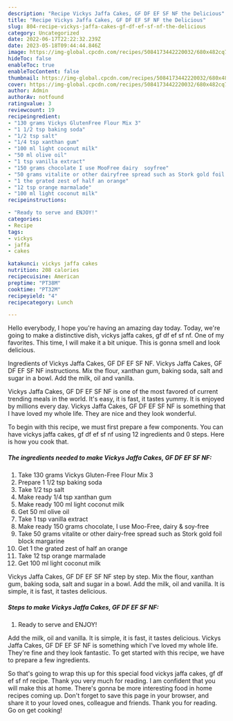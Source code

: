 ```yaml
---
description: "Recipe Vickys Jaffa Cakes, GF DF EF SF NF the Delicious"
title: "Recipe Vickys Jaffa Cakes, GF DF EF SF NF the Delicious"
slug: 804-recipe-vickys-jaffa-cakes-gf-df-ef-sf-nf-the-delicious
category: Uncategorized
date: 2022-06-17T22:22:32.239Z
date: 2023-05-18T09:44:44.846Z
image: https://img-global.cpcdn.com/recipes/5084173442220032/680x482cq70/vickys-jaffa-cakes-gf-df-ef-sf-nf-recipe-main-photo.jpg
hideToc: false
enableToc: true
enableTocContent: false
thumbnail: https://img-global.cpcdn.com/recipes/5084173442220032/680x482cq70/vickys-jaffa-cakes-gf-df-ef-sf-nf-recipe-main-photo.jpg
cover: https://img-global.cpcdn.com/recipes/5084173442220032/680x482cq70/vickys-jaffa-cakes-gf-df-ef-sf-nf-recipe-main-photo.jpg
author: Admin
authorAv: notfound
ratingvalue: 3
reviewcount: 19
recipeingredient:
- "130 grams Vickys GlutenFree Flour Mix 3"
- "1 1/2 tsp baking soda"
- "1/2 tsp salt"
- "1/4 tsp xanthan gum"
- "100 ml light coconut milk"
- "50 ml olive oil"
- "1 tsp vanilla extract"
- "150 grams chocolate I use MooFree dairy  soyfree"
- "50 grams vitalite or other dairyfree spread such as Stork gold foil block margarine"
- "1 the grated zest of half an orange"
- "12 tsp orange marmalade"
- "100 ml light coconut milk"
recipeinstructions:

- "Ready to serve and ENJOY!"
categories:
- Recipe
tags:
- vickys
- jaffa
- cakes

katakunci: vickys jaffa cakes 
nutrition: 208 calories
recipecuisine: American
preptime: "PT38M"
cooktime: "PT32M"
recipeyield: "4"
recipecategory: Lunch

---
```



Hello everybody, I hope you're having an amazing day today. Today, we're going to make a distinctive dish, vickys jaffa cakes, gf df ef sf nf. One of my favorites. This time, I will make it a bit unique. This is gonna smell and look delicious.

Ingredients of Vickys Jaffa Cakes, GF DF EF SF NF. Vickys Jaffa Cakes, GF DF EF SF NF instructions. Mix the flour, xanthan gum, baking soda, salt and sugar in a bowl. Add the milk, oil and vanilla.

Vickys Jaffa Cakes, GF DF EF SF NF is one of the most favored of current trending meals in the world. It's easy, it is fast, it tastes yummy. It is enjoyed by millions every day. Vickys Jaffa Cakes, GF DF EF SF NF is something that I have loved my whole life. They are nice and they look wonderful.


To begin with this recipe, we must first prepare a few components. You can have vickys jaffa cakes, gf df ef sf nf using 12 ingredients and 0 steps. Here is how you cook that.

<!--inarticleads1-->

##### The ingredients needed to make Vickys Jaffa Cakes, GF DF EF SF NF:

1. Take 130 grams Vickys Gluten-Free Flour Mix 3
1. Prepare 1 1/2 tsp baking soda
1. Take 1/2 tsp salt
1. Make ready 1/4 tsp xanthan gum
1. Make ready 100 ml light coconut milk
1. Get 50 ml olive oil
1. Take 1 tsp vanilla extract
1. Make ready 150 grams chocolate, I use Moo-Free, dairy &amp; soy-free
1. Take 50 grams vitalite or other dairy-free spread such as Stork gold foil block margarine
1. Get 1 the grated zest of half an orange
1. Take 12 tsp orange marmalade
1. Get 100 ml light coconut milk


Vickys Jaffa Cakes, GF DF EF SF NF step by step. Mix the flour, xanthan gum, baking soda, salt and sugar in a bowl. Add the milk, oil and vanilla. It is simple, it is fast, it tastes delicious. 

<!--inarticleads2-->

##### Steps to make Vickys Jaffa Cakes, GF DF EF SF NF:


1. Ready to serve and ENJOY!

Add the milk, oil and vanilla. It is simple, it is fast, it tastes delicious. Vickys Jaffa Cakes, GF DF EF SF NF is something which I&#39;ve loved my whole life. They&#39;re fine and they look fantastic. To get started with this recipe, we have to prepare a few ingredients. 

So that's going to wrap this up for this special food vickys jaffa cakes, gf df ef sf nf recipe. Thank you very much for reading. I am confident that you will make this at home. There's gonna be more interesting food in home recipes coming up. Don't forget to save this page in your browser, and share it to your loved ones, colleague and friends. Thank you for reading. Go on get cooking!
